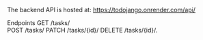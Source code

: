 The backend API is hosted at:
https://todojango.onrender.com/api/

Endpoints
GET /tasks/   
POST /tasks/
PATCH /tasks/{id}/
DELETE /tasks/{id}/.
